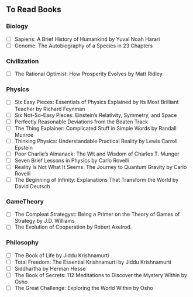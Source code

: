 ## To Read Books

### Biology
- [ ] Sapiens: A Brief History of Humankind by Yuval Noah Harari
- [ ] Genome: The Autobiography of a Species in 23 Chapters

### Civilization
- [ ] The Rational Optimist: How Prosperity Evolves by Matt Ridley
   
### Physics
- [ ] Six Easy Pieces: Essentials of Physics Explained by Its Most Brilliant Teacher by Richard Feynman
- [ ] Six Not-So-Easy Pieces: Einstein’s Relativity, Symmetry, and Space 
- [ ] Perfectly Reasonable Deviations from the Beaten Track
- [ ] The Thing Explainer: Complicated Stuff in Simple Words by Randall Munroe
- [ ] Thinking Physics: Understandable Practical Reality by Lewis Carroll Epstein
- [ ] Poor Charlie’s Almanack: The Wit and Wisdom of Charles T. Munger 
- [ ] Seven Brief Lessons in Physics by Carlo Rovelli
- [ ] Reality Is Not What It Seems: The Journey to Quantum Gravity by Carlo Rovelli
- [ ] The Beginning of Infinity: Explanations That Transform the World by David Deutsch

### GameTheory
- [ ] The Compleat Strategyst: Being a Primer on the Theory of Games of Strategy by J.D. Williams
- [ ] The Evolution of Cooperation by Robert Axelrod. 

### Philosophy
- [ ] The Book of Life by Jiddu Krishnamurti
- [ ] Total Freedom: The Essential Krishnamurti by Jiddu Krishnamurti 
- [ ] Siddhartha by Herman Hesse
- [ ] The Book of Secrets: 112 Meditations to Discover the Mystery Within by Osho
- [ ] The Great Challenge: Exploring the World Within by Osho
